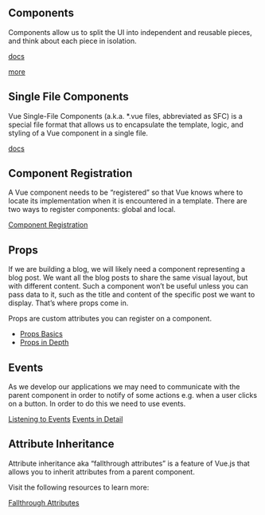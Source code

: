 ## Components
Components allow us to split the UI into independent and reusable pieces, and think about each piece in isolation.

[docs](https://vuejs.org/guide/essentials/component-basics.html)

[more](https://vuejs.org/guide/components/registration.html)

## Single File Components
Vue Single-File Components (a.k.a. *.vue files, abbreviated as SFC) is a special file format that allows us to encapsulate the template, logic, and styling of a Vue component in a single file.

[docs](https://vuejs.org/guide/scaling-up/sfc.html)

## Component Registration
A Vue component needs to be “registered” so that Vue knows where to locate its implementation when it is encountered in a template. There are two ways to register components: global and local.



[Component Registration](https://vuejs.org/guide/components/registration.html)

## Props
If we are building a blog, we will likely need a component representing a blog post. We want all the blog posts to share the same visual layout, but with different content. Such a component won’t be useful unless you can pass data to it, such as the title and content of the specific post we want to display. That’s where props come in.

Props are custom attributes you can register on a component.

- [Props Basics](https://vuejs.org/guide/essentials/component-basics.html#passing-props)
- [Props in Depth](https://vuejs.org/guide/components/props.html)
## Events
As we develop our applications we may need to communicate with the parent component in order to notify of some actions e.g. when a user clicks on a button. In order to do this we need to use events.


[Listening to Events](https://vuejs.org/guide/essentials/component-basics.html#listening-to-events)
[Events in Detail](https://vuejs.org/guide/components/events.html)
## Attribute Inheritance
Attribute inheritance aka “fallthrough attributes” is a feature of Vue.js that allows you to inherit attributes from a parent component.

Visit the following resources to learn more:

[Fallthrough Attributes](https://vuejs.org/guide/components/attrs.html)